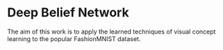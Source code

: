 # Deep Belief Network

The aim of this work is to apply the learned techniques of visual concept learning to the popular FashionMNIST dataset.


